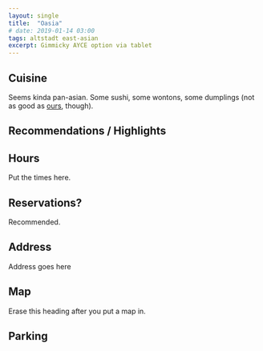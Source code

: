 ```yaml
---
layout: single
title:  "Oasia"
# date: 2019-01-14 03:00
tags: altstadt east-asian
excerpt: Gimmicky AYCE option via tablet
---
```




## Cuisine ##
Seems kinda pan-asian.  Some sushi, some wontons, some dumplings (not as good as [ours](https://www.omgdumplings.com/recipe/made-those/potstickers.html), though).

## Recommendations / Highlights ##

## Hours ##
Put the times here.

## Reservations? ##
Recommended.

## Address ##
Address goes here

## Map ##
Erase this heading after you put a map in.

## Parking ##
